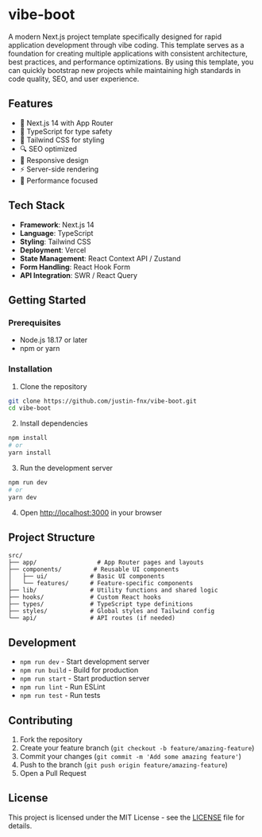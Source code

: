 # vibe-boot

A modern Next.js project template specifically designed for rapid application development through vibe coding. This template serves as a foundation for creating multiple applications with consistent architecture, best practices, and performance optimizations. By using this template, you can quickly bootstrap new projects while maintaining high standards in code quality, SEO, and user experience.

## Features

- 🚀 Next.js 14 with App Router
- 💎 TypeScript for type safety
- 🎨 Tailwind CSS for styling
- 🔍 SEO optimized
- 📱 Responsive design
- ⚡ Server-side rendering
- 🎯 Performance focused

## Tech Stack

- **Framework**: Next.js 14
- **Language**: TypeScript
- **Styling**: Tailwind CSS
- **Deployment**: Vercel
- **State Management**: React Context API / Zustand
- **Form Handling**: React Hook Form
- **API Integration**: SWR / React Query

## Getting Started

### Prerequisites

- Node.js 18.17 or later
- npm or yarn

### Installation

1. Clone the repository
```bash
git clone https://github.com/justin-fnx/vibe-boot.git
cd vibe-boot
```

2. Install dependencies
```bash
npm install
# or
yarn install
```

3. Run the development server
```bash
npm run dev
# or
yarn dev
```

4. Open [http://localhost:3000](http://localhost:3000) in your browser

## Project Structure

```
src/
├── app/                 # App Router pages and layouts
├── components/         # Reusable UI components
│   ├── ui/            # Basic UI components
│   └── features/      # Feature-specific components
├── lib/               # Utility functions and shared logic
├── hooks/             # Custom React hooks
├── types/             # TypeScript type definitions
├── styles/            # Global styles and Tailwind config
└── api/               # API routes (if needed)
```

## Development

- `npm run dev` - Start development server
- `npm run build` - Build for production
- `npm run start` - Start production server
- `npm run lint` - Run ESLint
- `npm run test` - Run tests

## Contributing

1. Fork the repository
2. Create your feature branch (`git checkout -b feature/amazing-feature`)
3. Commit your changes (`git commit -m 'Add some amazing feature'`)
4. Push to the branch (`git push origin feature/amazing-feature`)
5. Open a Pull Request

## License

This project is licensed under the MIT License - see the [LICENSE](LICENSE) file for details. 